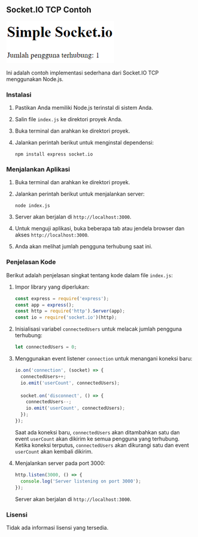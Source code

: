 ## Socket.IO TCP Contoh

![](socketsimple.png)

Ini adalah contoh implementasi sederhana dari Socket.IO TCP menggunakan Node.js.

### Instalasi

1. Pastikan Anda memiliki Node.js terinstal di sistem Anda.
2. Salin file `index.js` ke direktori proyek Anda.
3. Buka terminal dan arahkan ke direktori proyek.
4. Jalankan perintah berikut untuk menginstal dependensi:

   ```
   npm install express socket.io
   ```

### Menjalankan Aplikasi

1. Buka terminal dan arahkan ke direktori proyek.
2. Jalankan perintah berikut untuk menjalankan server:

   ```
   node index.js
   ```

3. Server akan berjalan di `http://localhost:3000`.
4. Untuk menguji aplikasi, buka beberapa tab atau jendela browser dan akses `http://localhost:3000`.
5. Anda akan melihat jumlah pengguna terhubung saat ini.

### Penjelasan Kode

Berikut adalah penjelasan singkat tentang kode dalam file `index.js`:

1. Impor library yang diperlukan:

   ```javascript
   const express = require('express');
   const app = express();
   const http = require('http').Server(app);
   const io = require('socket.io')(http);
   ```

2. Inisialisasi variabel `connectedUsers` untuk melacak jumlah pengguna terhubung:

   ```javascript
   let connectedUsers = 0;
   ```

3. Menggunakan event listener `connection` untuk menangani koneksi baru:

   ```javascript
   io.on('connection', (socket) => {
     connectedUsers++;
     io.emit('userCount', connectedUsers);

     socket.on('disconnect', () => {
       connectedUsers--;
       io.emit('userCount', connectedUsers);
     });
   });
   ```

   Saat ada koneksi baru, `connectedUsers` akan ditambahkan satu dan event `userCount` akan dikirim ke semua pengguna yang terhubung. Ketika koneksi terputus, `connectedUsers` akan dikurangi satu dan event `userCount` akan kembali dikirim.

4. Menjalankan server pada port 3000:

   ```javascript
   http.listen(3000, () => {
     console.log('Server listening on port 3000');
   });
   ```

   Server akan berjalan di `http://localhost:3000`.

### Lisensi

Tidak ada informasi lisensi yang tersedia.
